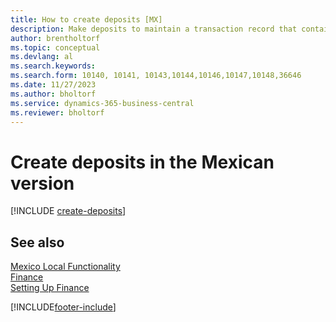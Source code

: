 ```yaml
---
title: How to create deposits [MX]
description: Make deposits to maintain a transaction record that contains information that can be applied to outstanding invoices and credit memos with the Mexican version.
author: brentholtorf
ms.topic: conceptual
ms.devlang: al
ms.search.keywords:
ms.search.form: 10140, 10141, 10143,10144,10146,10147,10148,36646
ms.date: 11/27/2023
ms.author: bholtorf
ms.service: dynamics-365-business-central
ms.reviewer: bholtorf
---
```

# Create deposits in the Mexican version

[!INCLUDE [create-deposits](../includes/CAMXUS/create-deposits.md)]

## See also

[Mexico Local Functionality](mexico-local-functionality.md)  
[Finance](../../finance.md)  
[Setting Up Finance](../../finance.md)  


[!INCLUDE[footer-include](../../includes/footer-banner.md)]